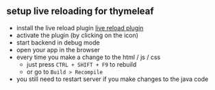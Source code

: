 ## setup live reloading for thymeleaf

- install the live reload plugin
[live reload plugin](https://chrome.google.com/webstore/detail/livereload/jnihajbhpnppcggbcgedagnkighmdlei)
- activate the plugin (by clicking on the icon)
- start backend in debug mode
- open your app in the browser
- every time you make a change to the html / js / css 
    - just press `CTRL + SHIFT + F9` to rebuild 
    - or go to `Build > Recompile` 
- you still need to restart server if you make changes to the java code
